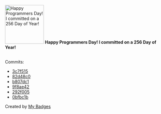 <img src="https://my-badges.github.io/my-badges/programmers-day.png" alt="Happy Programmers Day! I committed on a 256 Day of Year!" title="Happy Programmers Day! I committed on a 256 Day of Year!" width="128">
<strong>Happy Programmers Day! I committed on a 256 Day of Year!</strong>
<br><br>

Commits:

- <a href="https://github.com/ZuBB/dotfiles/commit/3c7f515611d2894a6d9e76ed22574cc3365cec8a">3c7f515</a>
- <a href="https://github.com/ZuBB/dotfiles/commit/82d48c027fe54217e148f2946b691cf4762a75e5">82d48c0</a>
- <a href="https://github.com/ZuBB/portage3/commit/b807dc17ba0a161eac8460c8a561bfabe8704ffe">b807dc1</a>
- <a href="https://github.com/ZuBB/portage3/commit/9f8ae42ec1f88839e2a08f6661fb4a1c59b49329">9f8ae42</a>
- <a href="https://github.com/ZuBB/portage3/commit/292f0057ea9ec3834c8d11cb841e9f193bec3878">292f005</a>
- <a href="https://github.com/ZuBB/portage3/commit/0bfbc1bd0529a47d5572d4cdc9a06afefe385fb0">0bfbc1b</a>


Created by <a href="https://github.com/my-badges/my-badges">My Badges</a>
